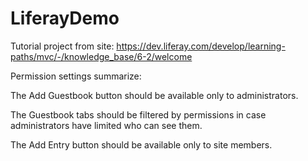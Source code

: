 # LiferayDemo

Tutorial project from site: https://dev.liferay.com/develop/learning-paths/mvc/-/knowledge_base/6-2/welcome


Permission settings summarize:

The Add Guestbook button should be available only to administrators.

The Guestbook tabs should be filtered by permissions in case administrators have limited who can see them.

The Add Entry button should be available only to site members.
